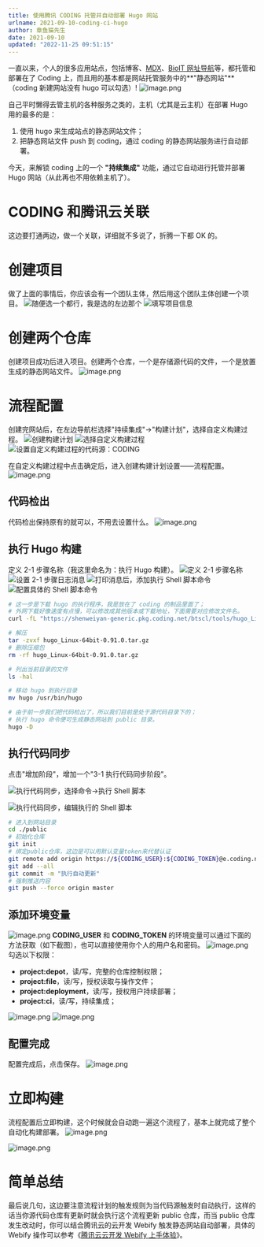 ```yaml
---
title: 使用腾讯 CODING 托管并自动部署 Hugo 网站
urlname: 2021-09-10-coding-ci-hugo
author: 章鱼猫先生
date: 2021-09-10
updated: "2022-11-25 09:51:15"
---
```


一直以来，个人的很多应用站点，包括博客、[MDX](https://mdx.ncbix.com/)、[BioIT 网址导航](https://nav.bioitee.com/)等，都托管和部署在了 Coding 上，而且用的基本都是网站托管服务中的\*\*"静态网站"\*\*（coding 新建网站没有 hugo 可以勾选）!
![image.png](https://shub.weiyan.tech/yuque/elog-cookbook-img/FjVWtCmj3d3WXbpDpipsRB_DFoyj.png)

自己平时懒得去管主机的各种服务之类的，主机（尤其是云主机）在部署 Hugo 用的最多的是：

1.  使用 hugo 来生成站点的静态网站文件；
2.  把静态网站文件 push 到 coding，通过 coding 的静态网站服务进行自动部署。

今天，来解锁 coding 上的一个 **"持续集成"** 功能，通过它自动进行托管并部署 Hugo 网站（从此再也不用依赖主机了）。

# CODING 和腾讯云关联

这边要打通两边，做一个关联，详细就不多说了，折腾一下都 OK 的。

# 创建项目

做了上面的事情后，你应该会有一个团队主体，然后用这个团队主体创建一个项目。
![随便选一个都行，我是选的左边那个](https://shub.weiyan.tech/yuque/elog-cookbook-img/FsF7wQieptdwXWCg8HudF80WMsGU.png "随便选一个都行，我是选的左边那个")
![填写项目信息](https://shub.weiyan.tech/yuque/elog-cookbook-img/FrH79T4lvPe5axS6K7RhbTNQfqfw.png "填写项目信息")

# 创建两个仓库

创建项目成功后进入项目。创建两个仓库，一个是存储源代码的文件，一个是放置生成的静态网站文件。
![image.png](https://shub.weiyan.tech/yuque/elog-cookbook-img/FvFrvgpIZ1cd7YDIUdNb5YuyoMxa.png)

# 流程配置

创建完网站后，在左边导航栏选择"持续集成"→"构建计划"，选择自定义构建过程。
![创建构建计划](https://shub.weiyan.tech/yuque/elog-cookbook-img/FulUKaBrExOaVESrmSpGYf5fcawl.png "创建构建计划")
![选择自定义构建过程](https://shub.weiyan.tech/yuque/elog-cookbook-img/FoBKzV74UZ8QFJX2cvW0XN4nCk_L.png "选择自定义构建过程")
![设置自定义构建过程的代码源：CODING](https://shub.weiyan.tech/yuque/elog-cookbook-img/Fl-jUXVMs2wZDvZPDbmmlXw0YueS.png "设置自定义构建过程的代码源：CODING")

在自定义构建过程中点击确定后，进入创建构建计划设置——流程配置。
![image.png](https://shub.weiyan.tech/yuque/elog-cookbook-img/Fi0zTbvYw0lj0nTieZtLi08Amush.png)

## 代码检出

代码检出保持原有的就可以，不用去设置什么。
![image.png](https://shub.weiyan.tech/yuque/elog-cookbook-img/FmXxmg5h2KeGV-x_uGxPLS_WX1A2.png)

## 执行 Hugo 构建

定义 2-1 步骤名称（我这里命名为：执行 Hugo 构建）。
![定义 2-1 步骤名称](https://shub.weiyan.tech/yuque/elog-cookbook-img/FsM9PBVjuKDWUHQvSktMouBBq2Ye.png "定义 2-1 步骤名称")
![设置 2-1 步骤日志消息](https://shub.weiyan.tech/yuque/elog-cookbook-img/FnJ36cZbpMl4UPwtvKLtvUVnxETi.png "设置 2-1 步骤日志消息")
![打印消息后，添加执行 Shell 脚本命令](https://shub.weiyan.tech/yuque/elog-cookbook-img/FpbbjiiKDYj4NTH-krYCmP0xDhun.png "打印消息后，添加执行 Shell 脚本命令")
![配置具体的 Shell 脚本命令](https://shub.weiyan.tech/yuque/elog-cookbook-img/FrOx5v_P1CH9f99Jz6pDJdV0TPTs.png "配置具体的 Shell 脚本命令")

```bash
# 这一步是下载 hugo 的执行程序，我是放在了 coding 的制品里面了；
# 外网下载好像速度有点慢，可以修改成其他版本或下载地址，下面需要对应修改文件名。
curl -fL "https://shenweiyan-generic.pkg.coding.net/btscl/tools/hugo_Linux-64bit.tar.gz?version=0.91.0" -o hugo_Linux-64bit-0.91.0.tar.gz

# 解压
tar -zvxf hugo_Linux-64bit-0.91.0.tar.gz
# 删除压缩包
rm -rf hugo_Linux-64bit-0.91.0.tar.gz

# 列出当前目录的文件
ls -hal

# 移动 hugo 到执行目录
mv hugo /usr/bin/hugo

# 由于前一步我们把代码检出了，所以我们目前是处于源代码目录下的；
# 执行 hugo 命令便可生成静态网站到 public 目录。
hugo -D
```

## 执行代码同步

点击"增加阶段"，增加一个"3-1 执行代码同步阶段"。

![执行代码同步，选择命令→执行 Shell 脚本](https://shub.weiyan.tech/yuque/elog-cookbook-img/FqsOkFAwsFL-ljeLd7YW1xuBd7Ng.png "执行代码同步，选择命令→执行 Shell 脚本")

![执行代码同步，编辑执行的 Shell 脚本](https://shub.weiyan.tech/yuque/elog-cookbook-img/FjoKwRRqJx9mmKcwnWk5bIjdUwOc.png "执行代码同步，编辑执行的 Shell 脚本")

```bash
# 进入到网站目录
cd ./public
# 初始化仓库
git init
# 绑定public仓库，这边是可以用默认变量token来代替认证
git remote add origin https://${CODING_USER}:${CODING_TOKEN}@e.coding.net/shenweiyan/webstack/nav.bioitee.pub.git
git add --all
git commit -m "执行自动更新"
# 强制推送内容
git push --force origin master
```

## 添加环境变量

![image.png](https://shub.weiyan.tech/yuque/elog-cookbook-img/FsBCf_Z6Uhycl_JKWSHcXuOLC8Sq.png)
**CODING_USER** 和 **CODING_TOKEN** 的环境变量可以通过下面的方法获取（如下截图），也可以直接使用你个人的用户名和密码。
![image.png](https://shub.weiyan.tech/yuque/elog-cookbook-img/FlNz1I8HQlJB8ODp0p6-pTdh5Muh.png)
勾选以下权限：

- **project:depot**，读/写，完整的仓库控制权限；
- **project:file**，读/写，授权读取与操作文件；
- **project:deployment**，读/写，授权用户持续部署；
- **project:ci**，读/写，持续集成；

![image.png](https://shub.weiyan.tech/yuque/elog-cookbook-img/FtoOfFh7A3uHAdb6a-vlVvG2obuK.png)
![image.png](https://shub.weiyan.tech/yuque/elog-cookbook-img/FsygEpCg4Bkoje3nsl-baLHdQYEL.png)

## 配置完成

配置完成后，点击保存。
![image.png](https://shub.weiyan.tech/yuque/elog-cookbook-img/Fn9EjsSoEzCrfaUTT9Vf_pKnxgLa.png)

# 立即构建

流程配置后立即构建，这个时候就会自动跑一遍这个流程了，基本上就完成了整个自动化构建部署。
![image.png](https://shub.weiyan.tech/yuque/elog-cookbook-img/Fvc1rhb8Iqz2YPdpjfbHUoJZEmb_.png)

![image.png](https://shub.weiyan.tech/yuque/elog-cookbook-img/FrYequZ3t2nIur7a3qwC5HROnCVF.png)

# 简单总结

最后说几句，这边要注意流程计划的触发规则为当代码源触发时自动执行，这样的话当你源代码仓库有更新时就会执行这个流程更新 public 仓库，而当 public 仓库发生改动时，你可以结合腾讯云的云开发 Webify 触发静态网站自动部署，具体的 Webify 操作可以参考《[腾讯云云开发 Webify 上手体验](https://www.yuque.com/shenweiyan/cookbook/webify-testing?view=doc_embed)》。
